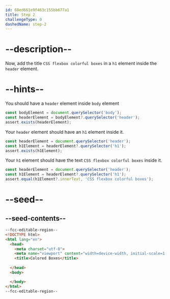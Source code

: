 ```yaml
---
id: 68ed661e9f463c155bb677a1
title: Step 2
challengeType: 0
dashedName: step-2
---
```


# --description--

Now, add the title `CSS flexbox colorful boxes` in a `h1` element inside the `header` element.


# --hints--

You should have a `header` element inside `body` element

```js
const bodyElement = document.querySelector('body');
const headerElement = bodyElement?.querySelector('header');
assert.exists(headerElement);

```

Your `header` element should have an `h1` element inside it.

```js
const headerElement = document.querySelector('header');
const h1Element = headerElement?.querySelector('h1');
assert.exists(h1Element);
```

Your `h1` element should have the text `CSS flexbox colorful boxes` inside it.

```js
const headerElement = document.querySelector('header');
const h1Element = headerElement?.querySelector('h1');
assert.equal(h1Element?.innerText, 'CSS flexbox colorful boxes');
```

# --seed--

## --seed-contents--

```html
--fcc-editable-region--
<!DOCTYPE html>
<html lang="en">
  <head>
    <meta charset="utf-8">
    <meta name="viewport" content="width=device-width, initial-scale=1.0">
    <title>Colored Boxes</title>
    
  </head>
  <body>

  </body>
</html>
--fcc-editable-region--
```
